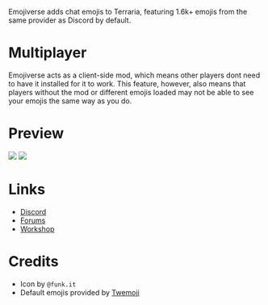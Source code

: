 Emojiverse adds chat emojis to Terraria, featuring 1.6k+ emojis from the same provider as Discord by default.

# Multiplayer
Emojiverse acts as a client-side mod, which means other players dont need to have it installed for it to work. This feature, however, also means that players without the mod or different emojis loaded may not be able to see your emojis the same way as you do.

# Preview
<img src=https://imgur.com/DVfv3HV.png>
<img src=https://imgur.com/mW0GTvG.png>

# Links
- [Discord](https://discord.gg/nGJqynr9wk)
- [Forums](https://forums.terraria.org/index.php?threads/emojiverse.132049/)
- [Workshop](https://steamcommunity.com/sharedfiles/filedetails/?id=3079079431)

# Credits
- Icon by `@funk.it`
- Default emojis provided by [Twemoji](https://twemoji.twitter.com/)
